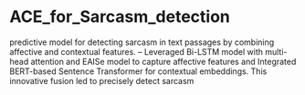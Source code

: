 # ACE_for_Sarcasm_detection
predictive model for detecting sarcasm in text passages by combining affective and contextual features. – Leveraged Bi-LSTM model with multi-head attention and EAISe model to capture affective features and Integrated BERT-based Sentence Transformer for contextual embeddings. This innovative fusion led to precisely detect sarcasm

